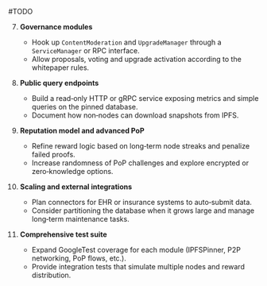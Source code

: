 #TODO

7. **Governance modules**
   - Hook up `ContentModeration` and `UpgradeManager` through a `ServiceManager` or RPC interface.
   - Allow proposals, voting and upgrade activation according to the whitepaper rules.

8. **Public query endpoints**
   - Build a read‑only HTTP or gRPC service exposing metrics and simple queries on the pinned database.
   - Document how non‑nodes can download snapshots from IPFS.

9. **Reputation model and advanced PoP**
   - Refine reward logic based on long‑term node streaks and penalize failed proofs.
   - Increase randomness of PoP challenges and explore encrypted or zero‑knowledge options.

10. **Scaling and external integrations**
    - Plan connectors for EHR or insurance systems to auto‑submit data.
    - Consider partitioning the database when it grows large and manage long‑term maintenance tasks.

11. **Comprehensive test suite**
    - Expand GoogleTest coverage for each module (IPFSPinner, P2P networking, PoP flows, etc.).
    - Provide integration tests that simulate multiple nodes and reward distribution.
